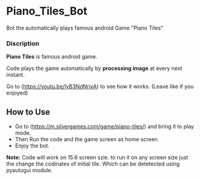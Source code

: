 # Piano_Tiles_Bot
Bot the automatically plays famous android Game "Piano Tiles"

### Discription

**Piano Tiles** is famous android game.

Code plays the game automatically by **processing image** at every next instant.

Go to (https://youtu.be/lyB3NdNrjxA) to see how it works. (Leave like if you enjoyed)

## How to Use

* Go to  (https://m.silvergames.com/game/piano-tiles/) and bring it to play mode.
* Then Run the code and the game screen as home screen.
* Enjoy the bot.

**Note:** Code will work on 15.6 screen szie. to run it on any screen size just the change the codinates of initial tile. Which can be detetected using pyautogui module. 
